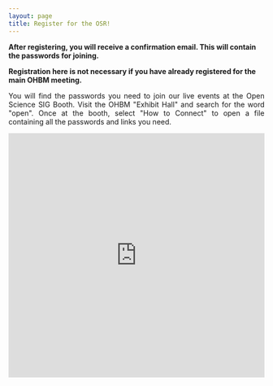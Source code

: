 ```yaml
---
layout: page
title: Register for the OSR!
---
```



**After registering, you will receive a confirmation email. This will contain the passwords for joining.**


**Registration here is not necessary if you have already registered for the main OHBM meeting.** 
<p align="justify">
You will find the passwords you need to join our live events at the Open Science SIG Booth. Visit the OHBM "Exhibit Hall" and search for the word "open". Once at the booth, select "How to Connect" to open a file containing all the passwords and links you need. 
</p>

<iframe width="640px" height= "480px" src= "https://forms.office.com/Pages/ResponsePage.aspx?id=DQSIkWdsW0yxEjajBLZtrQAAAAAAAAAAAAMAAC9pqdJUOFhKTzZPQk1GREtTTURYUFpYRkw0VUpXRC4u&embed=true" frameborder= "0" marginwidth= "0" marginheight= "0" style= "border: none; max-width:100%; max-height:100vh" allowfullscreen webkitallowfullscreen mozallowfullscreen msallowfullscreen> </iframe>
